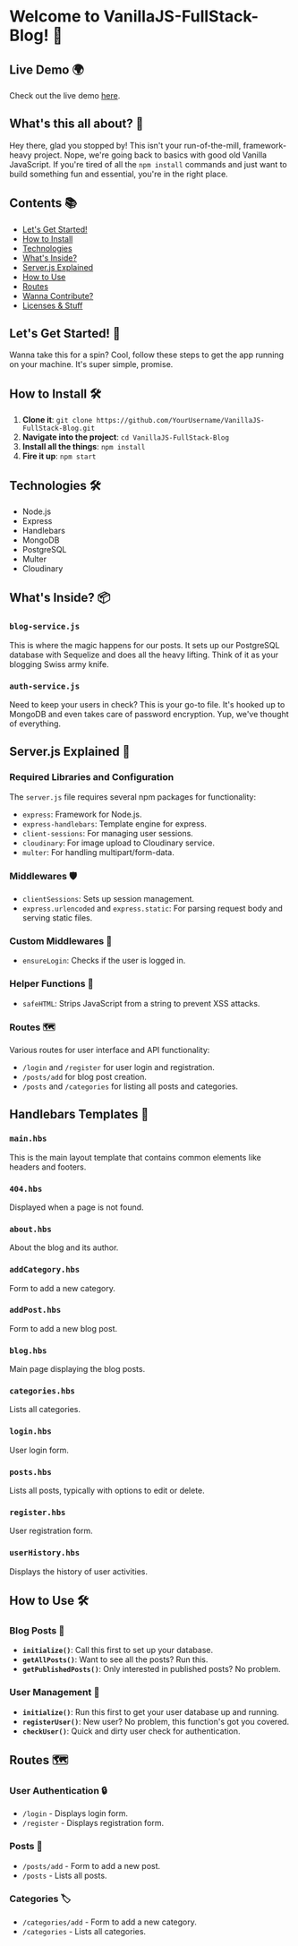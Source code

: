 # Welcome to VanillaJS-FullStack-Blog! 🎉

## Live Demo 🌍

Check out the live demo [here](https://fine-tan-goldfish-boot.cyclic.app).

## What's this all about? 🤔

Hey there, glad you stopped by! This isn't your run-of-the-mill, framework-heavy project. Nope, we're going back to basics with good old Vanilla JavaScript. If you're tired of all the `npm install` commands and just want to build something fun and essential, you're in the right place.

## Contents 📚

- [Let's Get Started!](#lets-get-started)
- [How to Install](#how-to-install)
- [Technologies](#technologies)
- [What's Inside?](#whats-inside)
- [Server.js Explained](#serverjs-explained)
- [How to Use](#how-to-use)
- [Routes](#routes)
- [Wanna Contribute?](#wanna-contribute)
- [Licenses & Stuff](#licenses--stuff)

## Let's Get Started! 🚀

Wanna take this for a spin? Cool, follow these steps to get the app running on your machine. It's super simple, promise.

## How to Install 🛠️

1. **Clone it**: `git clone https://github.com/YourUsername/VanillaJS-FullStack-Blog.git`
2. **Navigate into the project**: `cd VanillaJS-FullStack-Blog`
3. **Install all the things**: `npm install`
4. **Fire it up**: `npm start`

## Technologies 🛠️

- Node.js
- Express
- Handlebars
- MongoDB
- PostgreSQL
- Multer
- Cloudinary

## What's Inside? 📦

### `blog-service.js`

This is where the magic happens for our posts. It sets up our PostgreSQL database with Sequelize and does all the heavy lifting. Think of it as your blogging Swiss army knife.

### `auth-service.js`

Need to keep your users in check? This is your go-to file. It's hooked up to MongoDB and even takes care of password encryption. Yup, we've thought of everything.

## Server.js Explained 📖

### Required Libraries and Configuration

The `server.js` file requires several npm packages for functionality:

- `express`: Framework for Node.js.
- `express-handlebars`: Template engine for express.
- `client-sessions`: For managing user sessions.
- `cloudinary`: For image upload to Cloudinary service.
- `multer`: For handling multipart/form-data.

### Middlewares 🛡️

- `clientSessions`: Sets up session management.
- `express.urlencoded` and `express.static`: For parsing request body and serving static files.

### Custom Middlewares 🎩

- `ensureLogin`: Checks if the user is logged in.

### Helper Functions 🔧

- `safeHTML`: Strips JavaScript from a string to prevent XSS attacks.

### Routes 🗺️

Various routes for user interface and API functionality:

- `/login` and `/register` for user login and registration.
- `/posts/add` for blog post creation.
- `/posts` and `/categories` for listing all posts and categories.
## Handlebars Templates 🎨

### `main.hbs`

This is the main layout template that contains common elements like headers and footers.

### `404.hbs`

Displayed when a page is not found.

### `about.hbs`

About the blog and its author.

### `addCategory.hbs`

Form to add a new category.

### `addPost.hbs`

Form to add a new blog post.

### `blog.hbs`

Main page displaying the blog posts.

### `categories.hbs`

Lists all categories.

### `login.hbs`

User login form.

### `posts.hbs`

Lists all posts, typically with options to edit or delete.

### `register.hbs`

User registration form.

### `userHistory.hbs`

Displays the history of user activities.

## How to Use 🛠️

### Blog Posts 📝

- **`initialize()`**: Call this first to set up your database.
- **`getAllPosts()`**: Want to see all the posts? Run this.
- **`getPublishedPosts()`**: Only interested in published posts? No problem.

### User Management 👤

- **`initialize()`**: Run this first to get your user database up and running.
- **`registerUser()`**: New user? No problem, this function's got you covered.
- **`checkUser()`**: Quick and dirty user check for authentication.

## Routes 🗺️

### User Authentication 🔒

- `/login` - Displays login form.
- `/register` - Displays registration form.

### Posts 📝

- `/posts/add` - Form to add a new post.
- `/posts` - Lists all posts.

### Categories 🏷️

- `/categories/add` - Form to add a new category.
- `/categories` - Lists all categories.
